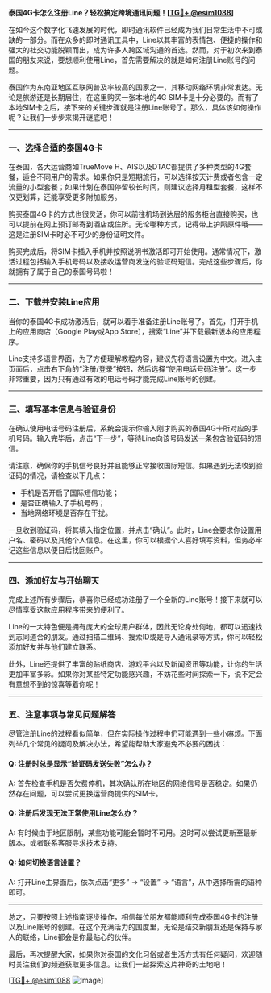 **泰国4G卡怎么注册Line？轻松搞定跨境通讯问题！[[TG💪+ @esim1088](https://t.me/s/esim1088)]**

在如今这个数字化飞速发展的时代，即时通讯软件已经成为我们日常生活中不可或缺的一部分。而在众多的即时通讯工具中，Line以其丰富的表情包、便捷的操作和强大的社交功能脱颖而出，成为许多人跨区域沟通的首选。然而，对于初次来到泰国的朋友来说，要想顺利使用Line，首先需要解决的就是如何注册Line账号的问题。

泰国作为东南亚地区互联网普及率较高的国家之一，其移动网络环境非常发达。无论是旅游还是长期居住，在这里购买一张本地的4G SIM卡是十分必要的。而有了本地SIM卡之后，接下来的关键步骤就是注册Line账号了。那么，具体该如何操作呢？让我们一步步来揭开谜底吧！

---

### **一、选择合适的泰国4G卡**
在泰国，各大运营商如TrueMove H、AIS以及DTAC都提供了多种类型的4G套餐，适合不同用户的需求。如果你只是短期旅行，可以选择按天计费或者包含一定流量的小型套餐；如果计划在泰国停留较长时间，则建议选择月租型套餐，这样不仅更划算，还能享受更多附加服务。

购买泰国4G卡的方式也很灵活，你可以前往机场到达层的服务柜台直接购买，也可以提前在网上预订邮寄到酒店或住所。无论哪种方式，记得带上护照原件哦——这是注册SIM卡时必不可少的身份证明文件。

购买完成后，将SIM卡插入手机并按照说明书激活即可开始使用。通常情况下，激活过程包括输入手机号码以及接收运营商发送的验证码短信。完成这些步骤后，你就拥有了属于自己的泰国号码啦！

---

### **二、下载并安装Line应用**
当你的泰国4G卡成功激活后，就可以着手准备注册Line账号了。首先，打开手机上的应用商店（Google Play或App Store），搜索“Line”并下载最新版本的应用程序。

Line支持多语言界面，为了方便理解教程内容，建议先将语言设置为中文。进入主页面后，点击右下角的“注册/登录”按钮，然后选择“使用电话号码注册”。这一步非常重要，因为只有通过有效的电话号码才能完成Line账号的创建。

---

### **三、填写基本信息与验证身份**
在确认使用电话号码注册后，系统会提示你输入刚才购买的泰国4G卡所对应的手机号码。输入完毕后，点击“下一步”，等待Line向该号码发送一条包含验证码的短信。

请注意，确保你的手机信号良好并且能够正常接收国际短信。如果遇到无法收到验证码的情况，请检查以下几点：
- 手机是否开启了国际短信功能；
- 是否正确输入了手机号码；
- 当地网络环境是否存在干扰。

一旦收到验证码，将其填入指定位置，并点击“确认”。此时，Line会要求你设置用户名、密码以及其他个人信息。在这里，你可以根据个人喜好填写资料，但务必牢记这些信息以便日后找回账户。

---

### **四、添加好友与开始聊天**
完成上述所有步骤后，恭喜你已经成功注册了一个全新的Line账号！接下来就可以尽情享受这款应用程序带来的便利了。

Line的一大特色便是拥有庞大的全球用户群体，因此无论身处何地，都可以迅速找到志同道合的朋友。通过扫描二维码、搜索ID或是导入通讯录等方式，你可以轻松添加好友并与他们建立联系。

此外，Line还提供了丰富的贴纸商店、游戏平台以及新闻资讯等功能，让你的生活更加丰富多彩。如果你对某些特定功能感兴趣，不妨花些时间探索一下，说不定会有意想不到的惊喜等着你呢！

---

### **五、注意事项与常见问题解答**
尽管注册Line的过程看似简单，但在实际操作过程中仍可能遇到一些小麻烦。下面列举几个常见的疑问及解决办法，希望能帮助大家避免不必要的困扰：

#### Q: 注册时总是显示“验证码发送失败”怎么办？
A: 首先检查手机是否欠费停机，其次确认所在地区的网络信号是否稳定。如果仍然存在问题，可以尝试更换运营商提供的SIM卡。

#### Q: 注册后发现无法正常使用Line怎么办？
A: 有时候由于地区限制，某些功能可能会暂时不可用。这时可以尝试更新至最新版本，或者联系客服寻求技术支持。

#### Q: 如何切换语言设置？
A: 打开Line主界面后，依次点击“更多” -> “设置” -> “语言”，从中选择所需的语种即可。

---

总之，只要按照上述指南逐步操作，相信每位朋友都能顺利完成泰国4G卡的注册以及Line账号的创建。在这个充满活力的国度里，无论是结交新朋友还是保持与家人的联络，Line都会是你最贴心的伙伴。

最后，再次提醒大家，如果你对泰国的文化习俗或者生活方式有任何疑问，欢迎随时关注我们的频道获取更多信息。让我们一起探索这片神奇的土地吧！

[[TG💪+ @esim1088](https://t.me/s/esim1088) ![Image](https://i.postimg.cc/4NQfJmqS/Snipaste-2025-05-13-00-14-12.png)]
